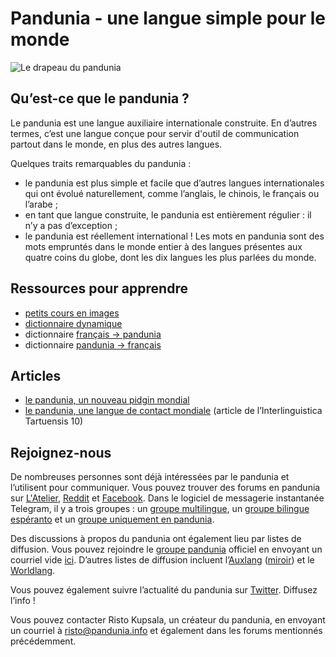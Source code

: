 Pandunia - une langue simple pour le monde
=====================================

![](http://www.pandunia.info/kuvat/bandera.png "Le drapeau du pandunia")

## Qu’est-ce que le pandunia ?

Le pandunia est une langue auxiliaire internationale construite. En d’autres termes, c’est une langue conçue pour servir d'outil de communication partout dans le monde, en plus des autres langues.

Quelques traits remarquables du pandunia :

- le pandunia est plus simple et facile que d’autres langues internationales qui ont évolué naturellement, comme l’anglais, le chinois, le français ou l’arabe ;
- en tant que langue construite, le pandunia est entièrement régulier : il n’y a pas d’exception ;
- le pandunia est réellement international ! Les mots en pandunia sont des mots empruntés dans le monde entier à des langues présentes aux quatre coins du globe, dont les dix langues les plus parlées du monde.

## Ressources pour apprendre

- [petits cours en images](http://www.pandunia.info/pandunia/mini_darse.html)
- [dictionnaire dynamique](tiddly.html)
- dictionnaire [français → pandunia](français-pandunia.md)
- dictionnaire [pandunia → français](pandunia-français.md)

## Articles

- [le pandunia, un nouveau pidgin mondial](dunia_pidjin.md)
- [le pandunia, une langue de contact mondiale](http://www.pandunia.info/makala/pandunia_in_Interlinguistica_Tartuensis_10.pdf) (article de l’Interlinguistica Tartuensis 10)

## Rejoignez-nous

De nombreuses personnes sont déjà intéressées par le pandunia et l’utilisent pour communiquer. Vous pouvez trouver des forums en pandunia sur [L'Atelier](http://www.ideolangues.org/t727-pandunia), [Reddit](https://www.reddit.com/r/pandunia/) et [Facebook](http://www.facebook.com/groups/pandunia). Dans le logiciel de messagerie instantanée Telegram, il y a trois groupes : un [groupe multilingue](https://t.me/joinchat/AAAAAEPVsifmS6xRLAlxVA), un [groupe bilingue espéranto](https://telegram.me/joinchat/APGe_EEjdrXFNPU02vKWSg) et un [groupe uniquement en pandunia](https://t.me/joinchat/AAAAAENlKqzlMtGkrmf5rg).

Des discussions à propos du pandunia ont également lieu par listes de diffusion. Vous pouvez rejoindre le [groupe pandunia](https://groups.yahoo.com/neo/groups/pandunia/info) officiel en envoyant un courriel vide [ici](mailto:pandunia-subscribe@yahoogroups.com). D’autres listes de diffusion incluent l’[Auxlang](https://listserv.brown.edu/archives/auxlang.html) ([miroir](https://groups.yahoo.com/neo/groups/Auxlang/conversations/messages)) et le [Worldlang](https://groups.yahoo.com/neo/groups/Worldlanglist/conversations/messages).

Vous pouvez également suivre l’actualité du pandunia sur [Twitter](https://twitter.com/pandunia_). Diffusez l’info !

Vous pouvez contacter Risto Kupsala, un créateur du pandunia, en envoyant un courriel à [risto@pandunia.info](mailto:risto@pandunia.info) et également dans les forums mentionnés précédemment.



